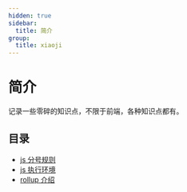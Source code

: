 ```yaml
---
hidden: true
sidebar:
  title: 简介
group:
  title: xiaoji
---
```


# 简介

记录一些零碎的知识点，不限于前端，各种知识点都有。

## 目录

- [js 分号规则](./semicolon-rule.md)
- [js 执行环境](./js-exe-env.md)
- [rollup 介绍](./rollup-intro.md)
